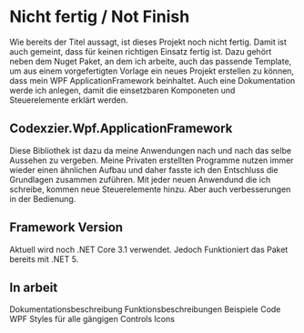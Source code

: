 # Nicht fertig / Not Finish
Wie bereits der Titel aussagt, ist dieses Projekt noch nicht fertig. Damit ist auch gemeint, dass für keinen richtigen Einsatz fertig ist. Dazu gehört neben dem Nuget Paket, an dem ich arbeite, auch das passende Template, um aus einem vorgefertigten Vorlage ein neues Projekt erstellen zu können, dass mein WPF ApplicationFramework beinhaltet.
Auch eine Dokumentation werde ich anlegen, damit die einsetzbaren Komponeten und Steuerelemente erklärt werden.

## Codexzier.Wpf.ApplicationFramework
Diese Bibliothek ist dazu da meine Anwendungen nach und nach das selbe Aussehen zu vergeben. Meine Privaten erstellten Programme nutzen immer wieder einen ähnlichen Aufbau und daher fasste ich den Entschluss die Grundlagen zusammen zuführen. Mit jeder neuen Anwendund die ich schreibe, kommen neue Steuerelemente hinzu. Aber auch verbesserungen in der Bedienung.

## Framework Version
Aktuell wird noch .NET Core 3.1 verwendet. Jedoch Funktioniert das Paket bereits mit .NET 5.

## In arbeit
Dokumentationsbeschreibung
Funktionsbeschreibungen
Beispiele Code
WPF Styles für alle gängigen Controls
Icons
